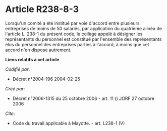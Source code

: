 # Article R238-8-3

Lorsqu'un comité a été institué par voie d'accord entre plusieurs entreprises de moins de 50 salariés, par application du
quatrième alinéa de l'article L. 238-1 du présent code, le collège appelé à désigner les représentants du personnel est
constitué par l'ensemble des représentants élus du personnel des entreprises parties à l'accord, à moins que cet accord n'en
dispose autrement.

**Liens relatifs à cet article**

_Codifié par_:

  - Décret n°2004-196 2004-02-25

_Créé par_:

  - Décret n°2006-1315 du 25 octobre 2006 - art. 11 () JORF 27 octobre 2006

_Cite_:

  - Code du travail applicable à Mayotte. - art. L238-1 (V)
